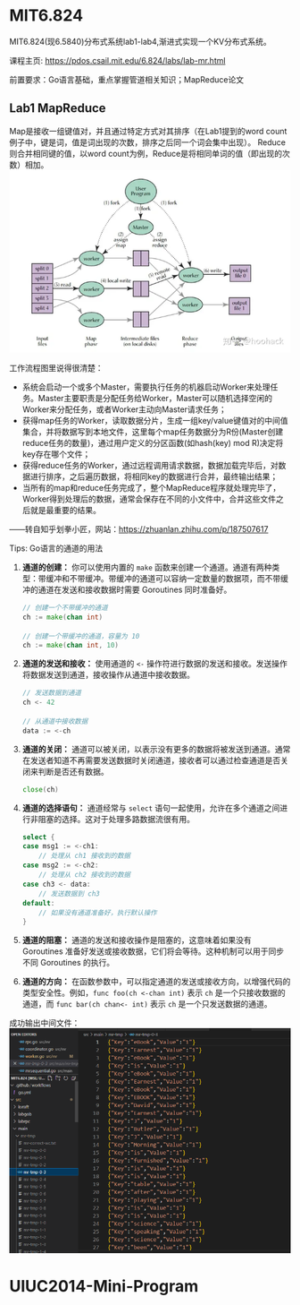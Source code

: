 # MIT6.824

MIT6.824(现6.5840)分布式系统lab1-lab4,渐进式实现一个KV分布式系统。

课程主页: <https://pdos.csail.mit.edu/6.824/labs/lab-mr.html>

前置要求：Go语言基础，重点掌握管道相关知识；MapReduce论文

## Lab1 MapReduce

Map是接收一组键值对，并且通过特定方式对其排序（在Lab1提到的word count例子中，键是词，值是词出现的次数，排序之后同一个词会集中出现）。
Reduce则合并相同键的值，以word count为例，Reduce是将相同单词的值（即出现的次数）相加。
![Alt text](image.png)

工作流程图里说得很清楚：

- 系统会启动一个或多个Master，需要执行任务的机器启动Worker来处理任务。Master主要职责是分配任务给Worker，Master可以随机选择空闲的Worker来分配任务，或者Worker主动向Master请求任务；
- 获得map任务的Worker，读取数据分片，生成一组key/value键值对的中间值集合，并将数据写到本地文件，这里每个map任务数据分为R份(Master创建reduce任务的数量)，通过用户定义的分区函数(如hash(key) mod R)决定将key存在哪个文件；
- 获得reduce任务的Worker，通过远程调用请求数据，数据加载完毕后，对数据进行排序，之后遍历数据，将相同key的数据进行合并，最终输出结果；
- 当所有的map和reduce任务完成了，整个MapReduce程序就处理完毕了，Worker得到处理后的数据，通常会保存在不同的小文件中，合并这些文件之后就是最重要的结果。

——转自知乎划拳小匠，网站：<https://zhuanlan.zhihu.com/p/187507617>

Tips: Go语言的通道的用法

1. **通道的创建：**
   你可以使用内置的 `make` 函数来创建一个通道。通道有两种类型：带缓冲和不带缓冲。带缓冲的通道可以容纳一定数量的数据项，而不带缓冲的通道在发送和接收数据时需要 Goroutines 同时准备好。

   ```go
   // 创建一个不带缓冲的通道
   ch := make(chan int)
   
   // 创建一个带缓冲的通道，容量为 10
   ch := make(chan int, 10)
   ```

2. **通道的发送和接收：**
   使用通道的 `<-` 操作符进行数据的发送和接收。发送操作将数据发送到通道，接收操作从通道中接收数据。

   ```go
   // 发送数据到通道
   ch <- 42
   
   // 从通道中接收数据
   data := <-ch
   ```

3. **通道的关闭：**
   通道可以被关闭，以表示没有更多的数据将被发送到通道。通常在发送者知道不再需要发送数据时关闭通道，接收者可以通过检查通道是否关闭来判断是否还有数据。

   ```go
   close(ch)
   ```

4. **通道的选择语句：**
   通道经常与 `select` 语句一起使用，允许在多个通道之间进行非阻塞的选择。这对于处理多路数据流很有用。

   ```go
   select {
   case msg1 := <-ch1:
       // 处理从 ch1 接收到的数据
   case msg2 := <-ch2:
       // 处理从 ch2 接收到的数据
   case ch3 <- data:
       // 发送数据到 ch3
   default:
       // 如果没有通道准备好，执行默认操作
   }
   ```

5. **通道的阻塞：**
   通道的发送和接收操作是阻塞的，这意味着如果没有 Goroutines 准备好发送或接收数据，它们将会等待。这种机制可以用于同步不同 Goroutines 的执行。

6. **通道的方向：**
   在函数参数中，可以指定通道的发送或接收方向，以增强代码的类型安全性。例如，`func foo(ch <-chan int)` 表示 `ch` 是一个只接收数据的通道，而 `func bar(ch chan<- int)` 表示 `ch` 是一个只发送数据的通道。

成功输出中间文件：
   ![Alt text](image-1.png)
# UIUC2014-Mini-Program
